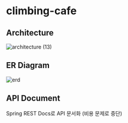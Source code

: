 # climbing-cafe

## Architecture

![architecture (13)](https://github.com/user-attachments/assets/4abac4fd-f9d1-45f0-9034-1b6ae53eaf24)

## ER Diagram

![erd](https://github.com/peeerr/climbing-cafe/assets/103200144/14ec17a0-73d4-4a26-b98b-4520769ee316)

## API Document

Spring REST Docs로 API 문서화 (비용 문제로 중단)
